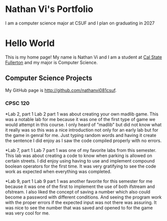 # Nathan Vi's Portfolio

I am a computer science major at CSUF and I plan on graduating in 2027

# Hello World

This is my home page! My name is Nathan Vi and I am a student at [Cal State Fullerton](http://www.fullerton.edu/) and my major is Computer Science.

## Computer Science Projects

My GitHub page is http://github.com/nathanvi081csuf.

### CPSC 120

*Lab 2, part 1
    Lab 2 part 1 was about creating your own madlib game. This was a notable lab for me because it was one of the first type of game we would attempt in this course. I only heard of "madlib" but did not know what it really was so this was a nice introduction not only for an early lab but for the game in genral for me. Just typing random words and having it create the sentence I did enjoy as I saw the code compiled properly with no errors.

*Lab 7, part 1
    Lab 7 part 1 was one of my favorite labs from this semester. This lab was about creating a code to know when parking is allowed on certain streets. I did enjoy using having to use and implement compound boolean operators for the first time. It was very gratifying to see the code work as expected when everything was completed.

*Lab 9, part 1
    Lab 9 part 1 was another favorite for this semester for me because it was one of the first to implement the use of both ifstream and ofstream. I also liked the concept of saving a number which also could become a password with different conditions. And seeing the program work with the proper errors if the expected input was not there was assuring. It was nice to see the number that was saved and opened to for the game was very cool for me.